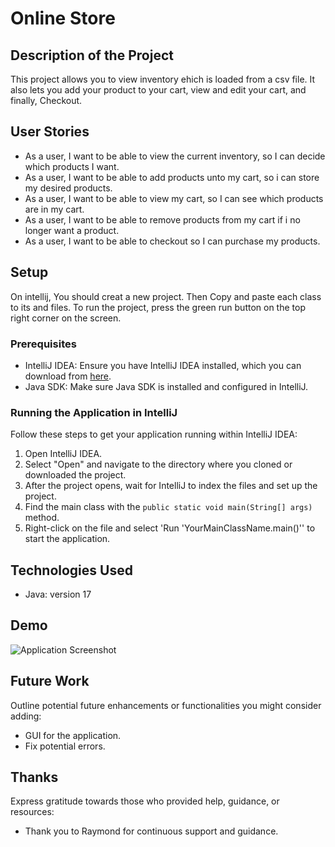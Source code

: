 # Online Store

## Description of the Project

This project allows you to view inventory ehich is loaded from a csv file. It also lets you add your product to your cart, view and edit your cart, and finally, Checkout.

## User Stories
- As a user, I want to be able to view the current inventory, so I can decide which products I want.
- As a user, I want to be able to add products unto my cart, so i can store my desired products.
- As a user, I want to be able to view my cart, so I can see which products are in my cart.
- As a user, I want to be able to remove products from my cart if i no longer want a product.
- As a user, I want to be able to checkout so I can purchase my products.



## Setup
On intellij, You should creat a new project. Then Copy and paste each class to its and files. To run the project, press the green run button on the top right corner on the screen. 

### Prerequisites

- IntelliJ IDEA: Ensure you have IntelliJ IDEA installed, which you can download from [here](https://www.jetbrains.com/idea/download/).
- Java SDK: Make sure Java SDK is installed and configured in IntelliJ.

### Running the Application in IntelliJ

Follow these steps to get your application running within IntelliJ IDEA:

1. Open IntelliJ IDEA.
2. Select "Open" and navigate to the directory where you cloned or downloaded the project.
3. After the project opens, wait for IntelliJ to index the files and set up the project.
4. Find the main class with the `public static void main(String[] args)` method.
5. Right-click on the file and select 'Run 'YourMainClassName.main()'' to start the application.

## Technologies Used

- Java: version 17

## Demo


![Application Screenshot](path/to/your/screenshot.png)

## Future Work

Outline potential future enhancements or functionalities you might consider adding:

- GUI for the application.
- Fix potential errors.


## Thanks

Express gratitude towards those who provided help, guidance, or resources:

- Thank you to Raymond for continuous support and guidance.

